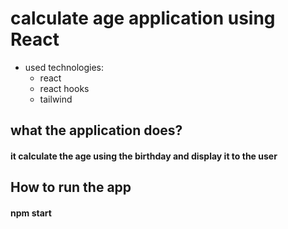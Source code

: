 # calculate age application using React

- used technologies:
  - react
  - react hooks
  - tailwind

## what the application does?

#### it calculate the age using the birthday and display it to the user

## How to run the app

#### npm start
